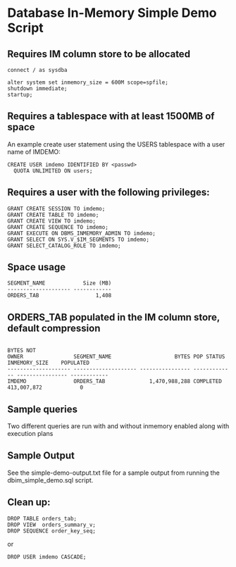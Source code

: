 # Database In-Memory Simple Demo Script

## Requires IM column store to be allocated

  ````
  connect / as sysdba

  alter system set inmemory_size = 600M scope=spfile;
  shutdown immediate;
  startup;
  ````

## Requires a tablespace with at least 1500MB of space

An example create user statement using the USERS tablespace with a user name of IMDEMO:

  ````
  CREATE USER imdemo IDENTIFIED BY <passwd>
    QUOTA UNLIMITED ON users;
  ````

## Requires a user with the following privileges:

  ````
  GRANT CREATE SESSION TO imdemo;
  GRANT CREATE TABLE TO imdemo;
  GRANT CREATE VIEW TO imdemo;
  GRANT CREATE SEQUENCE TO imdemo;
  GRANT EXECUTE ON DBMS_INMEMORY_ADMIN TO imdemo;
  GRANT SELECT ON SYS.V_$IM_SEGMENTS TO imdemo;
  GRANT SELECT_CATALOG_ROLE TO imdemo;
  ````

## Space usage

  ````
  SEGMENT_NAME            Size (MB)
  -------------------- ------------
  ORDERS_TAB                  1,408
  ````
  
## ORDERS_TAB populated in the IM column store, default compression
  
  ````
                                                                                               BYTES NOT
  OWNER                SEGMENT_NAME                    BYTES POP STATUS       INMEMORY_SIZE    POPULATED
  -------------------- -------------------- ---------------- ------------- ---------------- ------------
  IMDEMO               ORDERS_TAB              1,470,988,288 COMPLETED          413,007,872            0
  ````

## Sample queries

Two different queries are run with and without inmemory enabled along with execution plans

## Sample Output

See the simple-demo-output.txt file for a sample output from running the dbim_simple_demo.sql script.

## Clean up:

  ````
  DROP TABLE orders_tab;
  DROP VIEW  orders_summary_v;
  DROP SEQUENCE order_key_seq;
  ````
  or

  ````
  DROP USER imdemo CASCADE;
  ````
  
